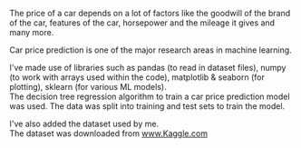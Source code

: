 The price of a car depends on a lot of factors like the goodwill of the brand of the car, features of the car, horsepower and the mileage it gives and many more. 

Car price prediction is one of the major research areas in machine learning. 

I've made use of libraries such as pandas (to read in dataset files), numpy (to work with arrays used within the code), matplotlib & seaborn (for plotting), sklearn (for various ML models).                        
The decision tree regression algorithm to train a car price prediction model was used.
The data was split into training and test sets to train the model.  

I've also added the dataset used by me.    
The dataset was downloaded from www.Kaggle.com 

